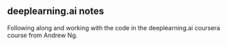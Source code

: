 ## deeplearning.ai notes

Following along and working with the code in the deeplearning.ai
coursera course from Andrew Ng. 
